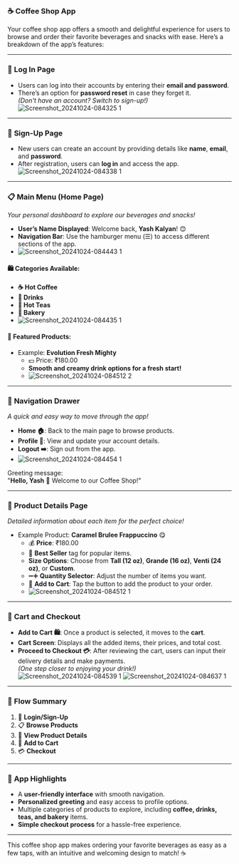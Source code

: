 ### ☕ **Coffee Shop App**

Your coffee shop app offers a smooth and delightful experience for users to browse and order their favorite beverages and snacks with ease. Here’s a breakdown of the app’s features:

---

### 🔐 **Log In Page**
- Users can log into their accounts by entering their **email and password**.
- There’s an option for **password reset** in case they forget it.  
_(Don't have an account? Switch to sign-up!)_
![Screenshot_20241024-084325 1](https://github.com/user-attachments/assets/77166e3c-3097-461e-a4b9-a682401f060c)

---

### 📝 **Sign-Up Page**
- New users can create an account by providing details like **name**, **email**, and **password**.
- After registration, users can **log in** and access the app.  
![Screenshot_20241024-084338 1](https://github.com/user-attachments/assets/fb7fa935-3691-4840-ad73-157e94454958)
---

### 📋 **Main Menu (Home Page)**  
_Your personal dashboard to explore our beverages and snacks!_
- **User’s Name Displayed**: Welcome back, **Yash Kalyan**! 😊
- **Navigation Bar**: Use the hamburger menu (☰) to access different sections of the app.
- ![Screenshot_20241024-084443 1](https://github.com/user-attachments/assets/172d3497-8c63-4770-a7f9-fe8fe534e647)


#### 🛍️ Categories Available:  
- **☕ Hot Coffee**  
- **🍹 Drinks**  
- **🍵 Hot Teas**  
- **🧁 Bakery**
- ![Screenshot_20241024-084435 1](https://github.com/user-attachments/assets/668016be-d54a-44d0-84fb-41b507a46b7a)


#### 🎉 Featured Products:  
- Example: **Evolution Fresh Mighty**  
  - 💵 Price: ₹180.00  
  - **Smooth and creamy drink options for a fresh start!**
  - ![Screenshot_20241024-084512 2](https://github.com/user-attachments/assets/31da49d4-1530-49b9-94bb-8639f56e26ac)


---

### 📱 **Navigation Drawer**  
_A quick and easy way to move through the app!_
- **Home 🏠**: Back to the main page to browse products.
- **Profile 👤**: View and update your account details.
- **Logout ➡️**: Sign out from the app.
- ![Screenshot_20241024-084454 1](https://github.com/user-attachments/assets/8c167386-8a72-4c5f-8c0f-d40d30f3d047)


Greeting message:  
"**Hello, Yash** 👋 Welcome to our Coffee Shop!"

---

### 🍧 **Product Details Page**  
_Detailed information about each item for the perfect choice!_
- Example Product: **Caramel Brulee Frappuccino** 😋
  - 💰 **Price**: ₹180.00  
  - 🌟 **Best Seller** tag for popular items.
  - **Size Options**: Choose from **Tall (12 oz)**, **Grande (16 oz)**, **Venti (24 oz)**, or **Custom**.
  - ➖➕ **Quantity Selector**: Adjust the number of items you want.
  - 🛒 **Add to Cart**: Tap the button to add the product to your order.
  - ![Screenshot_20241024-084512 1](https://github.com/user-attachments/assets/c9876d38-088e-4c3a-88ef-a18dab444313)


---

### 🛒 **Cart and Checkout**
- **Add to Cart 🛍️**: Once a product is selected, it moves to the **cart**.
- **Cart Screen**: Displays all the added items, their prices, and total cost.
- **Proceed to Checkout 💳**: After reviewing the cart, users can input their delivery details and make payments.  
  _(One step closer to enjoying your drink!)_
![Screenshot_20241024-084539 1](https://github.com/user-attachments/assets/5d5e17a2-5f5a-4b8c-89be-a40899d30c32)
![Screenshot_20241024-084637 1](https://github.com/user-attachments/assets/7669a0ba-a482-43f3-9d1f-f63ad59007f7)


---

### 🌟 **Flow Summary**
1. 🔐 **Login/Sign-Up**  
2. 📋 **Browse Products**  
3. 🍧 **View Product Details**  
4. 🛒 **Add to Cart**  
5. 💳 **Checkout**

---

### 🎯 **App Highlights**
- A **user-friendly interface** with smooth navigation.
- **Personalized greeting** and easy access to profile options.
- Multiple categories of products to explore, including **coffee, drinks, teas, and bakery** items.
- **Simple checkout process** for a hassle-free experience.

---

This coffee shop app makes ordering your favorite beverages as easy as a few taps, with an intuitive and welcoming design to match! ☕
